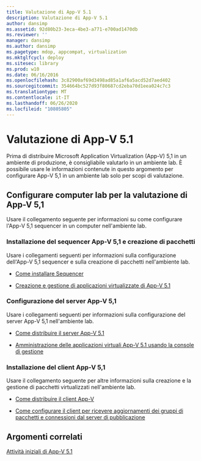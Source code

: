 ```yaml
---
title: Valutazione di App-V 5.1
description: Valutazione di App-V 5.1
author: dansimp
ms.assetid: 92d80b23-3eca-4be3-a771-e700ad1470db
ms.reviewer: ''
manager: dansimp
ms.author: dansimp
ms.pagetype: mdop, appcompat, virtualization
ms.mktglfcycl: deploy
ms.sitesec: library
ms.prod: w10
ms.date: 06/16/2016
ms.openlocfilehash: 3c82900af69d3498ad85a1af6a5acd52d7aed402
ms.sourcegitcommit: 354664bc527d93f80687cd2eba70d1eea024c7c3
ms.translationtype: MT
ms.contentlocale: it-IT
ms.lasthandoff: 06/26/2020
ms.locfileid: "10805805"
---
```

# Valutazione di App-V 5.1


Prima di distribuire Microsoft Application Virtualization (App-V) 5,1 in un ambiente di produzione, è consigliabile valutarlo in un ambiente lab. È possibile usare le informazioni contenute in questo argomento per configurare App-V 5,1 in un ambiente lab solo per scopi di valutazione.

## Configurare computer lab per la valutazione di App-V 5,1


Usare il collegamento seguente per informazioni su come configurare l'App-V 5,1 sequencer in un computer nell'ambiente lab.

### Installazione del sequencer App-V 5,1 e creazione di pacchetti

Usare i collegamenti seguenti per informazioni sulla configurazione dell'App-V 5,1 sequencer e sulla creazione di pacchetti nell'ambiente lab.

-   [Come installare Sequencer](how-to-install-the-sequencer-51beta-gb18030.md)

-   [Creazione e gestione di applicazioni virtualizzate di App-V 5.1](creating-and-managing-app-v-51-virtualized-applications.md)

### <a href="" id="configuring-the-app-v-5-1-server-"></a>Configurazione del server App-V 5,1

Usare i collegamenti seguenti per informazioni sulla configurazione del server App-V 5,1 nell'ambiente lab.

-   [Come distribuire il server App-V 5.1](how-to-deploy-the-app-v-51-server.md)

-   [Amministrazione delle applicazioni virtuali App-V 5.1 usando la console di gestione](administering-app-v-51-virtual-applications-by-using-the-management-console.md)

### Installazione del client App-V 5,1

Usare il collegamento seguente per altre informazioni sulla creazione e la gestione di pacchetti virtualizzati nell'ambiente lab.

-   [Come distribuire il client App-V](how-to-deploy-the-app-v-client-51gb18030.md)

-   [Come configurare il client per ricevere aggiornamenti dei gruppi di pacchetti e connessioni dal server di pubblicazione](how-to-configure-the-client-to-receive-package-and-connection-groups-updates-from-the-publishing-server-51.md)






## Argomenti correlati


[Attività iniziali di App-V 5.1](getting-started-with-app-v-51.md)

 

 





